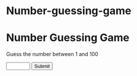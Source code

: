 # Number-guessing-game
<!DOCTYPE html>
<html>
  <head>
    <title>Number Guessing Game</title>
    <link rel="stylesheet" type="text/css" href="style.css" />
    <script src="script.js" defer></script>
  </head>
  <body>
    <div>
      <h1>Number Guessing Game</h1>
      <p>Guess the number between 1 and 100</p>
      <input type="number" id="guess" min="1" max="100" />
      <button id="submit">Submit</button>
      <p id="hint"></p>
      <p id="attempts"></p>
    </div>
  </body>
</html>
